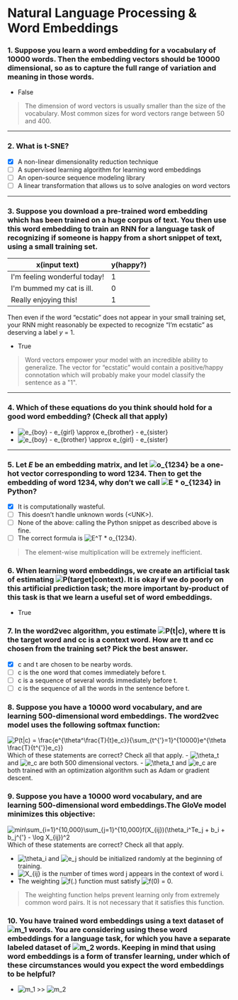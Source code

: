 # Natural Language Processing & Word Embeddings

### 1. Suppose you learn a word embedding for a vocabulary of 10000 words. Then the embedding vectors should be 10000 dimensional, so as to capture the full range of variation and meaning in those words.
- False
> The dimension of word vectors is usually smaller than the size of the vocabulary. Most common sizes for word vectors range between 50 and 400. 
---

### 2. What is t-SNE?
- [x] A non-linear dimensionality reduction technique
- [ ] A supervised learning algorithm for learning word embeddings
- [ ] An open-source sequence modeling library
- [ ] A linear transformation that allows us to solve analogies on word vectors
---

### 3. Suppose you download a pre-trained word embedding which has been trained on a huge corpus of text. You then use this word embedding to train an RNN for a language task of recognizing if someone is happy from a short snippet of text, using a small training set.
x(input text) | y(happy?)
---|---
I'm feeling wonderful today! | 1
I'm bummed my cat is ill. | 0
Really enjoying this! | 1

Then even if the word “ecstatic” does not appear in your small training set, your RNN might reasonably be expected to recognize “I’m ecstatic” as deserving a label _y_ = 1.
- True
> Word vectors empower your model with an incredible ability to generalize. The vector for “ecstatic” would contain a positive/happy connotation which will probably make your model classify the sentence as a "1".
---

### 4. Which of these equations do you think should hold for a good word embedding? (Check all that apply) 
- <img src="https://latex.codecogs.com/svg.image?e_{boy}&space;-&space;e_{girl}&space;\approx&space;e_{brother}&space;-&space;e_{sister}" title="e_{boy} - e_{girl} \approx e_{brother} - e_{sister}" />
- <img src="https://latex.codecogs.com/svg.image?e_{boy}&space;-&space;e_{brother}&space;\approx&space;e_{girl}&space;-&space;e_{sister}" title="e_{boy} - e_{brother} \approx e_{girl} - e_{sister}" />
---

### 5. Let _E_ be an embedding matrix, and let <img src="https://latex.codecogs.com/svg.image?o_{1234}" title="o_{1234}" /> be a one-hot vector corresponding to word 1234. Then to get the embedding of word 1234, why don’t we call <img src="https://latex.codecogs.com/svg.image?E&space;*&space;o_{1234}" title="E * o_{1234}" /> in Python?
- [x] It is computationally wasteful.
- [ ] This doesn’t handle unknown words (\<UNK>).
- [ ] None of the above: calling the Python snippet as described above is fine.
- [ ] The correct formula is <img src="https://latex.codecogs.com/svg.image?E^T&space;*&space;o_{1234}" title="E^T * o_{1234}" />.
> The element-wise multiplication will be extremely inefficient.

### 6. When learning word embeddings, we create an artificial task of estimating <img src="https://latex.codecogs.com/svg.image?P(target|context)" title="P(target|context)" />. It is okay if we do poorly on this artificial prediction task; the more important by-product of this task is that we learn a useful set of word embeddings.
- True

### 7. In the word2vec algorithm, you estimate <img src="https://latex.codecogs.com/svg.image?P(t|c)" title="P(t|c)" />, where tt is the target word and cc is a context word. How are tt and cc chosen from the training set? Pick the best answer.
- [x] c and t are chosen to be nearby words.
- [ ] c is the one word that comes immediately before t.
- [ ] c is a sequence of several words immediately before t.
- [ ] c is the sequence of all the words in the sentence before t.

### 8. Suppose you have a 10000 word vocabulary, and are learning 500-dimensional word embeddings. The word2vec model uses the following softmax function:
<img src="https://latex.codecogs.com/svg.image?P(t|c)&space;=&space;\frac{e^{\theta^\frac{T}{t}e_c}}{\sum_{t^{'}=1}^{10000}e^{\theta&space;\frac{T}{t^{'}}e_c}}" title="P(t|c) = \frac{e^{\theta^\frac{T}{t}e_c}}{\sum_{t^{'}=1}^{10000}e^{\theta \frac{T}{t^{'}}e_c}}" />
Which of these statements are correct? Check all that apply.
- <img src="https://latex.codecogs.com/svg.image?\theta_t&space;" title="\theta_t " /> and <img src="https://latex.codecogs.com/svg.image?e_c" title="e_c" /> are both 500 dimensional vectors.
- <img src="https://latex.codecogs.com/svg.image?\theta_t&space;" title="\theta_t " /> and <img src="https://latex.codecogs.com/svg.image?e_c" title="e_c" /> are both trained with an optimization algorithm such as Adam or gradient descent.

### 9. Suppose you have a 10000 word vocabulary, and are learning 500-dimensional word embeddings.The GloVe model minimizes this objective:
<img src="https://latex.codecogs.com/svg.image?min\sum_{i=1}^{10,000}\sum_{j=1}^{10,000}f(X_{ij})(\theta_i^Te_j&space;&plus;&space;b_i&space;&plus;&space;b_j^{'}&space;-&space;\log&space;X_{ij})^2" title="min\sum_{i=1}^{10,000}\sum_{j=1}^{10,000}f(X_{ij})(\theta_i^Te_j + b_i + b_j^{'} - \log X_{ij})^2" />
Which of these statements are correct? Check all that apply.

- <img src="https://latex.codecogs.com/svg.image?\theta_i" title="\theta_i" /> and <img src="https://latex.codecogs.com/svg.image?e_j" title="e_j" /> should be initialized randomly at the beginning of training.
- <img src="https://latex.codecogs.com/svg.image?X_{ij}" title="X_{ij}" /> is the number of times word j appears in the context of word i.
- The weighting <img src="https://latex.codecogs.com/svg.image?f(.)" title="f(.)" /> function  must satisfy <img src="https://latex.codecogs.com/svg.image?f(0)&space;=&space;0" title="f(0) = 0" />.
> The weighting function helps prevent learning only from extremely common word pairs. It is not necessary that it satisfies this function.

### 10. You have trained word embeddings using a text dataset of <img src="https://latex.codecogs.com/svg.image?m_1" title="m_1" /> words. You are considering using these word embeddings for a language task, for which you have a separate labeled dataset of <img src="https://latex.codecogs.com/svg.image?m_2" title="m_2" />  words. Keeping in mind that using word embeddings is a form of transfer learning, under which of these circumstances would you expect the word embeddings to be helpful?
- <img src="https://latex.codecogs.com/svg.image?m_1" title="m_1" /> >> <img src="https://latex.codecogs.com/svg.image?m_2" title="m_2" />






